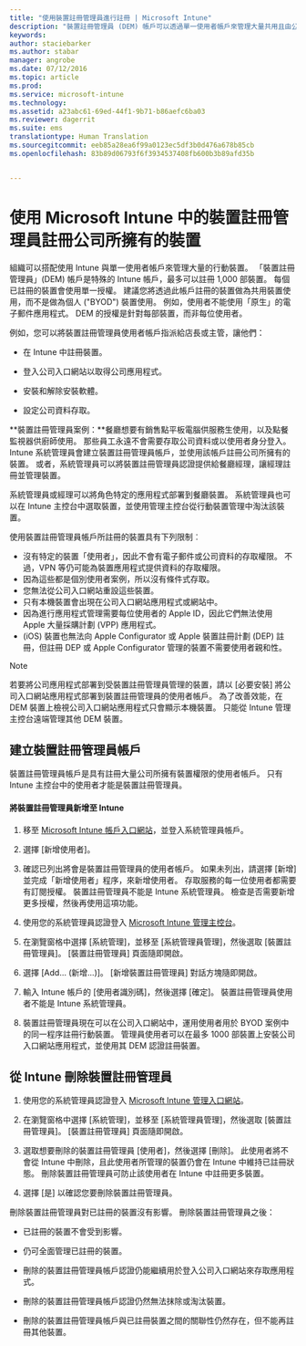 ```yaml
---
title: "使用裝置註冊管理員進行註冊 | Microsoft Intune"
description: "裝置註冊管理員 (DEM) 帳戶可以透過單一使用者帳戶來管理大量共用且由公司所有的行動裝置。"
keywords: 
author: staciebarker
ms.author: stabar
manager: angrobe
ms.date: 07/12/2016
ms.topic: article
ms.prod: 
ms.service: microsoft-intune
ms.technology: 
ms.assetid: a23abc61-69ed-44f1-9b71-b86aefc6ba03
ms.reviewer: dagerrit
ms.suite: ems
translationtype: Human Translation
ms.sourcegitcommit: eeb85a28ea6f99a0123ec5df3b0d476a678b85cb
ms.openlocfilehash: 83b89d06793f6f3934537408fb600b3b89afd35b


---
```



# <a name="enroll-corporate-owned-devices-with-the-device-enrollment-manager-in-microsoft-intune"></a>使用 Microsoft Intune 中的裝置註冊管理員註冊公司所擁有的裝置
組織可以搭配使用 Intune 與單一使用者帳戶來管理大量的行動裝置。 「裝置註冊管理員」(DEM) 帳戶是特殊的 Intune 帳戶，最多可以註冊 1,000 部裝置。 每個已註冊的裝置會使用單一授權。 建議您將透過此帳戶註冊的裝置做為共用裝置使用，而不是做為個人 ("BYOD") 裝置使用。 例如，使用者不能使用「原生」的電子郵件應用程式。 DEM 的授權是針對每部裝置，而非每位使用者。

例如，您可以將裝置註冊管理員使用者帳戶指派給店長或主管，讓他們：

-   在 Intune 中註冊裝置。

-   登入公司入口網站以取得公司應用程式。

-   安裝和解除安裝軟體。

-   設定公司資料存取。


**裝置註冊管理員案例：**餐廳想要有銷售點平板電腦供服務生使用，以及點餐監視器供廚師使用。 那些員工永遠不會需要存取公司資料或以使用者身分登入。 Intune 系統管理員會建立裝置註冊管理員帳戶，並使用該帳戶註冊公司所擁有的裝置。 或者，系統管理員可以將裝置註冊管理員認證提供給餐廳經理，讓經理註冊並管理裝置。

系統管理員或經理可以將角色特定的應用程式部署到餐廳裝置。 系統管理員也可以在 Intune 主控台中選取裝置，並使用管理主控台從行動裝置管理中淘汰該裝置。

使用裝置註冊管理員帳戶所註冊的裝置具有下列限制︰
  - 沒有特定的裝置「使用者」，因此不會有電子郵件或公司資料的存取權限。 不過，VPN 等仍可能為裝置應用程式提供資料的存取權限。
  - 因為這些都是個別使用者案例，所以沒有條件式存取。
  - 您無法從公司入口網站重設這些裝置。
  - 只有本機裝置會出現在公司入口網站應用程式或網站中。
  - 因為進行應用程式管理需要每位使用者的 Apple ID，因此它們無法使用 Apple 大量採購計劃 (VPP) 應用程式。
  - (iOS) 裝置也無法向 Apple Configurator 或 Apple 裝置註冊計劃 (DEP) 註冊，但註冊 DEP 或 Apple Configurator 管理的裝置不需要使用者親和性。

> [!NOTE]
> 若要將公司應用程式部署到受裝置註冊管理員管理的裝置，請以 [必要安裝] 將公司入口網站應用程式部署到裝置註冊管理員的使用者帳戶。
> 為了改善效能，在 DEM 裝置上檢視公司入口網站應用程式只會顯示本機裝置。 只能從 Intune 管理主控台遠端管理其他 DEM 裝置。

## <a name="create-device-enrollment-manager-accounts"></a>建立裝置註冊管理員帳戶
裝置註冊管理員帳戶是具有註冊大量公司所擁有裝置權限的使用者帳戶。 只有 Intune 主控台中的使用者才能是裝置註冊管理員。

#### <a name="add-a-device-enrollment-manager-to-intune"></a>將裝置註冊管理員新增至 Intune

1.  移至 [Microsoft Intune 帳戶入口網站](http://go.microsoft.com/fwlink/?LinkId=698854)，並登入系統管理員帳戶。

2.  選擇 [新增使用者]。

3.  確認已列出將會是裝置註冊管理員的使用者帳戶。 如果未列出，請選擇 [新增] 並完成「新增使用者」程序，來新增使用者。 存取服務的每一位使用者都需要有訂閱授權。 裝置註冊管理員不能是 Intune 系統管理員。 檢查是否需要新增更多授權，然後再使用這項功能。

4.  使用您的系統管理員認證登入 [Microsoft Intune 管理主控台](http://manage.microsoft.com)。

5.  在瀏覽窗格中選擇 [系統管理]，並移至 [系統管理員管理]，然後選取 [裝置註冊管理員]。 [裝置註冊管理員] 頁面隨即開啟。

6.  選擇 [Add… (新增...)]。 [新增裝置註冊管理員]  對話方塊隨即開啟。

7.  輸入 Intune 帳戶的 [使用者識別碼]，然後選擇 [確定]。 裝置註冊管理員使用者不能是 Intune 系統管理員。

8.  裝置註冊管理員現在可以在公司入口網站中，運用使用者用於 BYOD 案例中的同一程序註冊行動裝置。 管理員使用者可以在最多 1000 部裝置上安裝公司入口網站應用程式，並使用其 DEM 認證註冊裝置。

## <a name="delete-a-device-enrollment-manager-from-intune"></a>從 Intune 刪除裝置註冊管理員

1.  使用您的系統管理員認證登入 [Microsoft Intune 管理入口網站](http://manage.microsoft.com)。

2.  在瀏覽窗格中選擇 [系統管理]，並移至 [系統管理員管理]，然後選取 [裝置註冊管理員]。 [裝置註冊管理員] 頁面隨即開啟。

3.  選取想要刪除的裝置註冊管理員 [使用者]，然後選擇 [刪除]。 此使用者將不會從 Intune 中刪除，且此使用者所管理的裝置仍會在 Intune 中維持已註冊狀態。 刪除裝置註冊管理員可防止該使用者在 Intune 中註冊更多裝置。

4.  選擇 [是] 以確認您要刪除裝置註冊管理員。

刪除裝置註冊管理員對已註冊的裝置沒有影響。 刪除裝置註冊管理員之後：

-   已註冊的裝置不會受到影響。

-   仍可全面管理已註冊的裝置。

-   刪除的裝置註冊管理員帳戶認證仍能繼續用於登入公司入口網站來存取應用程式。

-   刪除的裝置註冊管理員帳戶認證仍然無法抹除或淘汰裝置。

-   刪除的裝置註冊管理員帳戶與已註冊裝置之間的關聯性仍然存在，但不能再註冊其他裝置。



<!--HONumber=Dec16_HO2-->


